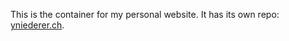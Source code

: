 This is the container for my personal website. It has its own repo: [yniederer.ch](https://github.com/Ynlsen/yniederer.ch).

